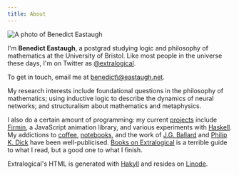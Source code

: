 ```yaml
---
title: About
---
```


<div class="image imageright">
  <img title="YT"
       alt="A photo of Benedict Eastaugh"
       src="$root/images/me.jpg">
</div>

I'm **Benedict Eastaugh**, a postgrad studying logic and philosophy of
mathematics at the University of Bristol. Like most people in the universe
these days, I'm on Twitter as [@extralogical][twitter].

To get in touch, email me at [benedict\\@eastaugh.net][mail].

My research interests include foundational questions in the philosophy of
mathematics; using inductive logic to describe the dynamics of neural networks;
and structuralism about mathematics and metaphysics.

I also do a certain amount of programming: my current [projects] include
[Firmin][firmin], a JavaScript animation library, and various experiments with
[Haskell][haskell]. My addictions to [coffee], [notebooks], and the work of
[J.G. Ballard][ballard] and [Philip K. Dick][pkd] have been well-publicised.
[Books on Extralogical][books] is a terrible guide to what I read, but a good
one to what I finish.

Extralogical's HTML is generated with [Hakyll][hakyll] and resides on
[Linode][linode].

  [projects]:  $root/projects
  [firmin]:    $root/projects/firmin
  [haskell]:   http://haskell.org
  [coffee]:    $root/about/coffee
  [notebooks]: $root/about/notebooks
  [ballard]:   http://www.ballardian.com
  [pkd]:       http://archive.extralogical.net/taxon/philip-k-dick
  [mail]:      mailto:benedict@eastaugh.net
  [twitter]:   http://twitter.com/extralogical
  [books]:     http://books.extralogical.net
  [hakyll]:    http://jaspervdj.be/hakyll
  [linode]:    http://www.linode.com/?r=d5b087a6d003b8d252fb3e48f23ecc7d95afcbcd
